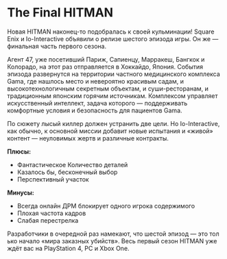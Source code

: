 # **The Final HITMAN**


Новая HITMAN наконец-то подобралась к своей кульминации! Square Enix и Io-Interactive объявили о релизе шестого эпизода игры. Он же — финальная часть первого сезона.

Агент 47, уже посетивший Париж, Сапиенцу, Марракеш, Бангкок и Колорадо, на этот раз отправляется в Хоккайдо, Япония. События эпизода развернутся на территории частного медицинского комплекса Gama, где нашлось место и невероятно красивым садам, и высокотехнологичным секретным объектам, и суши-ресторанам, и традиционным японским горячим источникам. Комплексом управляет искусственный интеллект, задача которого — поддерживать комфортные условия и безопасность для пациентов Gama.



По сюжету лысый киллер должен устранить две цели. Но Io-Interactive, как обычно, к основной миссии добавит новые испытания и «живой» контент — неуловимых жертв и различные контракты.

**Плюсы:**
- Фантастическое Количество деталей 
- Казалось бы, бесконечный выбор 
- Перспективный участок

**Минусы:**
- Всегда онлайн ДРМ блокирует одного игрока содержимого 
- Плохая частота кадров 
- Слабая перестрелка

Разработчики в очередной раз намекают, что шестой эпизод — это тол ько начало «мира заказных убийств». Весь первый сезон HITMAN уже ждёт вас на PlayStation 4, PC и Xbox One.


